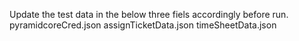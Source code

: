 Update the test data in the below three fiels accordingly before run.
pyramidcoreCred.json
assignTicketData.json
timeSheetData.json
